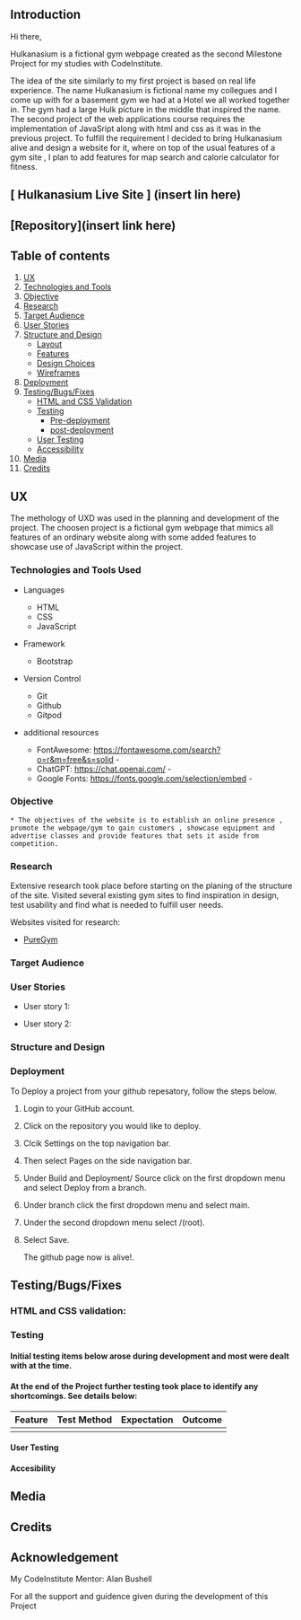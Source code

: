 ## Introduction

Hi there, 

Hulkanasium is a fictional gym webpage created as the second Milestone Project for my studies with CodeInstitute. 

The idea of the site similarly to my first project is based on real life experience. The name Hulkanasium is fictional name my collegues and I come up with for a basement gym we had at a Hotel we all worked together in. The gym had a large Hulk picture in the middle that inspired the name. The second project of the web applications course requires the implementation of JavaSript along with html and css as it was in the previous project. To fulfill the requirement I decided to bring Hulkanasium alive and design a website for it, where on top of the usual features of a gym site , I plan to add features for map search and calorie calculator for fitness.

## **[ Hulkanasium Live Site ] (insert lin here)**

## **[Repository](insert link here)**

## Table of contents

 1. [ UX ](#ux)
 2. [ Technologies and Tools ](#technologies)  
 3. [ Objective ](#objective)  
 4. [ Research ](#research) 
 5. [ Target Audience ](#audience)  
 6. [ User Stories ](#user)
 7. [ Structure and Design ](#design)
     - [ Layout ](#layout)
     - [ Features ](#features)
     - [ Design Choices ](#designchoice)
     - [ Wireframes ](#wireframes)
 9. [ Deployment ](#deployment)
 10. [ Testing/Bugs/Fixes ](#testing)
     - [ HTML and CSS Validation](#htmlandcss)
     - [ Testing ](#alltesting)
          - [ Pre-deployment ](#predeployment)
          - [ post-deployment ](#postdeployment)
     - [ User Testing ](#usertest)
     - [ Accessibility ](#access)
 11. [ Media ](#media)
 12. [ Credits ](#credit)  


## UX <a name="ux"></a>

The methology of UXD was used in the planning and development of the project. 
The choosen project is a fictional gym webpage that mimics all features of an ordinary website along with some added features to showcase use of JavaScript within the project. 

### Technologies and Tools Used <a name="technologies"></a>

* Languages

    * HTML
    * CSS
    * JavaScript

* Framework

    * Bootstrap

* Version Control

    * Git
    * Github
    * Gitpod


* additional resources
    * FontAwesome: https://fontawesome.com/search?o=r&m=free&s=solid  - 
    * ChatGPT: https://chat.openai.com/   - 
    * Google Fonts: https://fonts.google.com/selection/embed -

### Objective <a name="objective"></a>

    * The objectives of the website is to establish an online presence , promote the webpage/gym to gain customers , showcase equipment and advertise classes and provide features that sets it aside from competition.

### Research <a name="research"></a>

Extensive research took place before starting on the planing of the structure of the site. Visited several existing gym sites to find inspiration in design, test usability and find what is needed to fulfill user needs.


Websites visited for research:

* [PureGym](https://www.puregym.com/)

### Target Audience <a name="audience"></a>

### User Stories <a name="user"></a>

* User story 1:

* User story 2:

### Structure and Design <a name="design"></a>

### Deployment <a name="deployment"></a>

To Deploy a project from your github repesatory, follow the steps below.

 1. Login to your GitHub account.
 2. Click on the repository you would like to deploy.
 3. Clcik Settings on the top navigation bar. 
 4. Then select Pages on the side navigation bar.
 5. Under Build and Deployment/ Source click on the first dropdown menu and select Deploy from a branch.
 6. Under branch click the first dropdown menu and select main.
 7. Under the second dropdown menu select /(root).
 8. Select Save.

    The github page now is alive!.

## Testing/Bugs/Fixes <a name="testing"></a>

### HTML and CSS validation: <a name="htmlandcss"></a>

### Testing <a name="alltesting"></a>

#### Initial testing items below arose during development and most were dealt with at the time.  <a name="predeployment"></a>

#### At the end of the Project further testing took place to identify any shortcomings. See details below: <a name="postdeployment"></a>

| **Feature** | **Test Method** | **Expectation** | **Outcome** |
|-------------|-----------------|-----------------|-------------|
| | | | |

#### User Testing <a name="usertest"></a>
#### Accesibility <a name="access"></a>

## Media <a name="media"></a>

## Credits <a name="credit"></a>

## Acknowledgement

My CodeInstitute Mentor: Alan Bushell 

For all the support and guidence given during the development of this Project
            
